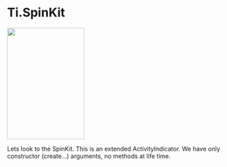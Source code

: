 Ti.SpinKit
==========

<img src="https://raw.githubusercontent.com/ybq/AndroidSpinKit/master/art/screen.gif" width="180px" height="260px"/>

Lets look to the SpinKit. This is an extended ActivityIndicator. We have only constructor (create…) arguments, no methods at life time.  
